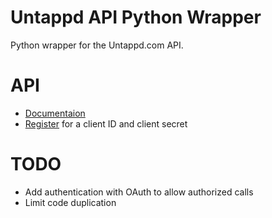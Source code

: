 Untappd API Python Wrapper
=======

Python wrapper for the Untappd.com API.

# API
* [Documentaion](https://untappd.com/api/docs)
* [Register](https://untappd.com/api/register) for a client ID and client secret

# TODO
* Add authentication with OAuth to allow authorized calls
* Limit code duplication